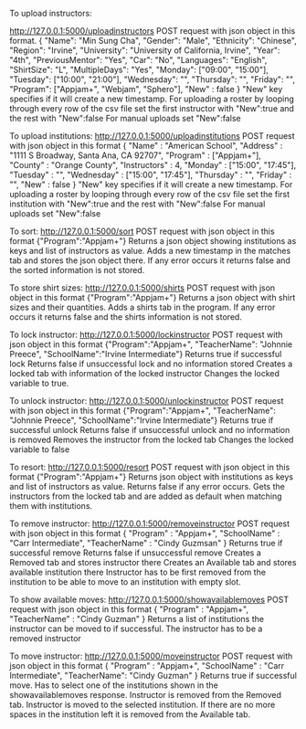 To upload instructors:

http://127.0.0.1:5000/uploadinstructors
POST request with json object in this format.
{
	"Name": "Min Sung Cha",
	"Gender": "Male",
	"Ethnicity": "Chinese",
	"Region": "Irvine",
	"University": "University of California, Irvine",
	"Year": "4th",
	"PreviousMentor": "Yes",
	"Car": "No",
	"Languages": "English",
	"ShirtSize": "L",
	"MultipleDays": "Yes",
	"Monday": ["09:00", "15:00"],
	"Tuesday": ["10:00", "21:00"],
	"Wednesday": "",
	"Thursday": "",
	"Friday": "",
	"Program": ["Appjam+", "Webjam", "Sphero"],
	"New" : false
}
"New" key specifies if it will create a new timestamp. 
For uploading a roster by looping through every row of the csv file set the first instructor with "New":true and the rest with "New":false 
For manual uploads set "New":false

To upload institutions:
http://127.0.0.1:5000/uploadinstitutions
POST request with json object in this format
{
	"Name" : "American School", 
	"Address" : "1111 S Broadway, Santa Ana, CA 92707",
	"Program" : ["Appjam+"],
	"County" : "Orange County",
	"Instructors" : 4,
	"Monday" : ["15:00", "17:45"],
	"Tuesday" : "",
	"Wednesday" : ["15:00", "17:45"],
	"Thursday" : "",
	"Friday" : "",
	"New" : false
}
"New" key specifies if it will create a new timestamp. 
For uploading a roster by looping through every row of the csv file set the first institution with "New":true and the rest with "New":false 
For manual uploads set "New":false

To sort:
http://127.0.0.1:5000/sort
POST request with json object in this format
{"Program":"Appjam+"}
Returns a json object showing institutions as keys and list of instructors as value.
Adds a new timestamp in the matches tab and stores the json object there.
If any error occurs it returns false and the sorted information is not stored. 

To store shirt sizes:
http://127.0.0.1:5000/shirts
POST request with json object in this format
{"Program":"Appjam+"}
Returns a json object with shirt sizes and their quantities.
Adds a shirts tab in the program.
If any error occurs it returns false and the shirts information is not stored. 

To lock instructor:
http://127.0.0.1:5000/lockinstructor
POST request with json object in this format
{"Program":"Appjam+", "TeacherName": "Johnnie Preece", "SchoolName":"Irvine Intermediate"}
Returns true if successful lock
Returns false if unsuccessful lock and no information stored
Creates a locked tab with information of the locked instructor 
Changes the locked variable to true.

To unlock instructor:
http://127.0.0.1:5000/unlockinstructor
POST request with json object in this format
{"Program":"Appjam+", "TeacherName": "Johnnie Preece", "SchoolName":"Irvine Intermediate"}
Returns true if successful unlock
Returns false if unsuccessful unlock and no information is removed
Removes the instructor from the locked tab
Changes the locked variable to false

To resort:
http://127.0.0.1:5000/resort
POST request with json object in this format
{"Program":"Appjam+"}
Returns json object with institutions as keys and list of instructors as value. 
Returns false if any error occurs.
Gets the instructors from the locked tab and are added as default when matching them with institutions.

To remove instructor:
http://127.0.0.1:5000/removeinstructor
POST request with json object in this format
{
	"Program" : "Appjam+", 
	"SchoolName" : "Carr Intermediate", 
	"TeacherName" : "Cindy Guzmsan"
}
Returns true if successful remove
Returns false if unsuccessful remove
Creates a Removed tab and stores instructor there
Creates an Available tab and stores available institution there
Instructor has to be first removed from the institution to be able to move to an institution with empty slot. 

To show available moves:
http://127.0.0.1:5000/showavailablemoves
POST request with json object in this format
{
	"Program" : "Appjam+",
	"TeacherName" : "Cindy Guzman"
}
Returns a list of institutions the instructor can be moved to if successful.
The instructor has to be a removed instructor

To move instructor:
http://127.0.0.1:5000/moveinstructor
POST request with json object in this format
{
	"Program" : "Appjam+",
	"SchoolName" : "Carr Intermediate", 
	"TeacherName": "Cindy Guzman"
}
Returns true if successful move. 
Has to select one of the institutions shown in the showavailablemoves response.
Instructor is removed from the Removed tab.
Instructor is moved to the selected institution.
If there are no more spaces in the institution left it is removed from the Available tab.


